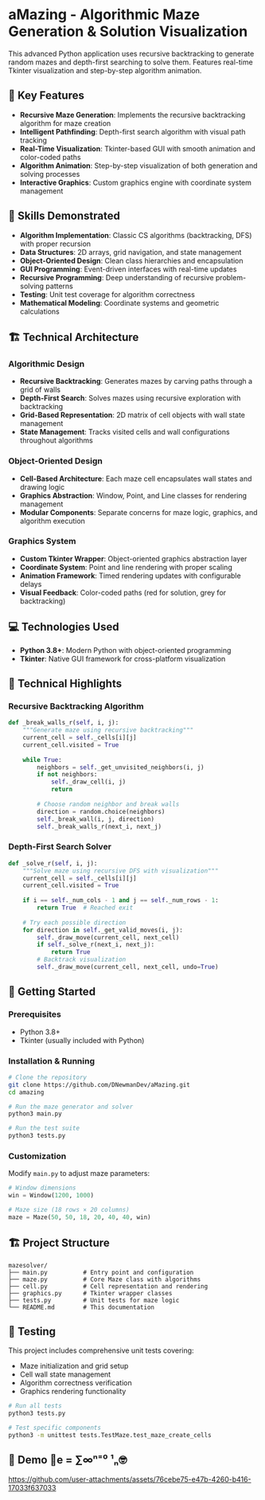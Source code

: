 # aMazing - Algorithmic Maze Generation & Solution Visualization #

This advanced Python application uses recursive backtracking to generate random mazes and depth-first searching to solve them. Features real-time Tkinter visualization and step-by-step algorithm animation.

## 🚀 Key Features

- **Recursive Maze Generation**: Implements the recursive backtracking algorithm for maze creation
- **Intelligent Pathfinding**: Depth-first search algorithm with visual path tracking
- **Real-Time Visualization**: Tkinter-based GUI with smooth animation and color-coded paths
- **Algorithm Animation**: Step-by-step visualization of both generation and solving processes
- **Interactive Graphics**: Custom graphics engine with coordinate system management
  
## 🎯 Skills Demonstrated

- **Algorithm Implementation**: Classic CS algorithms (backtracking, DFS) with proper recursion
- **Data Structures**: 2D arrays, grid navigation, and state management
- **Object-Oriented Design**: Clean class hierarchies and encapsulation
- **GUI Programming**: Event-driven interfaces with real-time updates
- **Recursive Programming**: Deep understanding of recursive problem-solving patterns
- **Testing**: Unit test coverage for algorithm correctness
- **Mathematical Modeling**: Coordinate systems and geometric calculations

## 🏗️ Technical Architecture

### Algorithmic Design
- **Recursive Backtracking**: Generates mazes by carving paths through a grid of walls
- **Depth-First Search**: Solves mazes using recursive exploration with backtracking
- **Grid-Based Representation**: 2D matrix of cell objects with wall state management
- **State Management**: Tracks visited cells and wall configurations throughout algorithms

### Object-Oriented Design
- **Cell-Based Architecture**: Each maze cell encapsulates wall states and drawing logic
- **Graphics Abstraction**: Window, Point, and Line classes for rendering management
- **Modular Components**: Separate concerns for maze logic, graphics, and algorithm execution


### Graphics System
- **Custom Tkinter Wrapper**: Object-oriented graphics abstraction layer
- **Coordinate System**: Point and line rendering with proper scaling
- **Animation Framework**: Timed rendering updates with configurable delays
- **Visual Feedback**: Color-coded paths (red for solution, grey for backtracking)


## 💻 Technologies Used

- **Python 3.8+**: Modern Python with object-oriented programming
- **Tkinter**: Native GUI framework for cross-platform visualization


## 🔧 Technical Highlights

### Recursive Backtracking Algorithm
```python
def _break_walls_r(self, i, j):
    """Generate maze using recursive backtracking"""
    current_cell = self._cells[i][j]
    current_cell.visited = True
    
    while True:
        neighbors = self._get_unvisited_neighbors(i, j)
        if not neighbors:
            self._draw_cell(i, j)
            return
            
        # Choose random neighbor and break walls
        direction = random.choice(neighbors)
        self._break_wall(i, j, direction)
        self._break_walls_r(next_i, next_j)
```

### Depth-First Search Solver
```python
def _solve_r(self, i, j):
    """Solve maze using recursive DFS with visualization"""
    current_cell = self._cells[i][j]
    current_cell.visited = True
    
    if i == self._num_cols - 1 and j == self._num_rows - 1:
        return True  # Reached exit
        
    # Try each possible direction
    for direction in self._get_valid_moves(i, j):
        self._draw_move(current_cell, next_cell)
        if self._solve_r(next_i, next_j):
            return True
        # Backtrack visualization
        self._draw_move(current_cell, next_cell, undo=True)
```



## 🚀 Getting Started

### Prerequisites
- Python 3.8+
- Tkinter (usually included with Python)

### Installation & Running
```bash
# Clone the repository
git clone https://github.com/DNewmanDev/aMazing.git
cd amazing

# Run the maze generator and solver
python3 main.py

# Run the test suite
python3 tests.py
```

### Customization
Modify `main.py` to adjust maze parameters:
```python
# Window dimensions
win = Window(1200, 1000)

# Maze size (18 rows × 20 columns)
maze = Maze(50, 50, 18, 20, 40, 40, win)
```


## 🏗️ Project Structure

```
mazesolver/
├── main.py          # Entry point and configuration
├── maze.py          # Core Maze class with algorithms
├── cell.py          # Cell representation and rendering
├── graphics.py      # Tkinter wrapper classes
├── tests.py         # Unit tests for maze logic
└── README.md        # This documentation
```

## 🧪 Testing

This project includes comprehensive unit tests covering:
- Maze initialization and grid setup
- Cell wall state management
- Algorithm correctness verification
- Graphics rendering functionality

```bash
# Run all tests
python3 tests.py

# Test specific components
python3 -m unittest tests.TestMaze.test_maze_create_cells
```
## 🧮 Demo 📐e = ∑∞ⁿ⁼⁰ ¹ₙ🤓


https://github.com/user-attachments/assets/76cebe75-e47b-4260-b416-17033f637033

